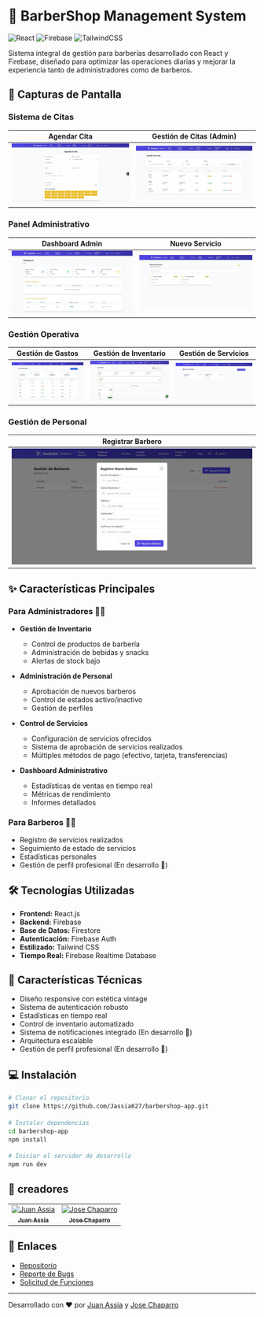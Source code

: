 # 💈 BarberShop Management System

![React](https://img.shields.io/badge/React-20232A?style=for-the-badge&logo=react&logoColor=61DAFB)
![Firebase](https://img.shields.io/badge/Firebase-039BE5?style=for-the-badge&logo=Firebase&logoColor=white)
![TailwindCSS](https://img.shields.io/badge/tailwindcss-%2338B2AC.svg?style=for-the-badge&logo=tailwind-css&logoColor=white)

Sistema integral de gestión para barberías desarrollado con React y Firebase, diseñado para optimizar las operaciones diarias y mejorar la experiencia tanto de administradores como de barberos.

## 📸 Capturas de Pantalla

### Sistema de Citas
| Agendar Cita | Gestión de Citas (Admin) |
|--------------|-------------------------|
| ![Agendar Cita](src/assets/images/screenshots/Agendar%20cita.jpeg) | ![Gestión de Citas](src/assets/images/screenshots/Gestion%20de%20citas%20admin.jpeg) |

### Panel Administrativo
| Dashboard Admin | Nuevo Servicio |
|----------------|----------------|
| ![Dashboard](src/assets/images/screenshots/Dashboard%20admin.jpeg) | ![Nuevo Servicio](src/assets/images/screenshots/Nuevo%20servicio%20admin.jpeg) |

### Gestión Operativa
| Gestión de Gastos | Gestión de Inventario | Gestión de Servicios |
|-------------------|----------------------|---------------------|
| ![Gastos](src/assets/images/screenshots/Gestion%20de%20gastos%20admin.jpeg) | ![Inventario](src/assets/images/screenshots/Gestion%20de%20inventario%20admin.jpeg) | ![Servicios](src/assets/images/screenshots/Gestion%20de%20servicios%20admin.jpeg) |

### Gestión de Personal
| Registrar Barbero |
|-------------------|
| ![Registro Barbero](src/assets/images/screenshots/Registrar%20barbero%20admin.jpeg) |

## ✨ Características Principales

### Para Administradores 👨‍💼
- **Gestión de Inventario**
  - Control de productos de barbería
  - Administración de bebidas y snacks
  - Alertas de stock bajo
  
- **Administración de Personal**
  - Aprobación de nuevos barberos
  - Control de estados activo/inactivo
  - Gestión de perfiles

- **Control de Servicios**
  - Configuración de servicios ofrecidos
  - Sistema de aprobación de servicios realizados
  - Múltiples métodos de pago (efectivo, tarjeta, transferencias)

- **Dashboard Administrativo**
  - Estadísticas de ventas en tiempo real
  - Métricas de rendimiento
  - Informes detallados

### Para Barberos 💇‍♂️
- Registro de servicios realizados
- Seguimiento de estado de servicios
- Estadísticas personales
- Gestión de perfil profesional (En desarrollo 🚧)

## 🛠️ Tecnologías Utilizadas

- **Frontend:** React.js
- **Backend:** Firebase
- **Base de Datos:** Firestore
- **Autenticación:** Firebase Auth
- **Estilizado:** Tailwind CSS
- **Tiempo Real:** Firebase Realtime Database

## 🚀 Características Técnicas

- Diseño responsive con estética vintage
- Sistema de autenticación robusto
- Estadísticas en tiempo real
- Control de inventario automatizado
- Sistema de notificaciones integrado (En desarrollo 🚧)
- Arquitectura escalable
- Gestión de perfil profesional (En desarrollo 🚧)

## 💻 Instalación

```bash
# Clonar el repositorio
git clone https://github.com/Jassia627/barbershop-app.git

# Instalar dependencias
cd barbershop-app
npm install

# Iniciar el servidor de desarrollo
npm run dev
```

## 🤝 creadores

<table>
  <tr>
    <td align="center">
      <a href="https://github.com/Jassia627">
        <img src="https://github.com/Jassia627.png" width="100px;" alt="Juan Assia"/>
        <br />
        <sub><b>Juan Assia</b></sub>
      </a>
    </td>
    <td align="center">
      <a href="https://github.com/Josechaparro09">
        <img src="https://github.com/Josechaparro09.png" width="100px;" alt="Jose Chaparro"/>
        <br />
        <sub><b>Jose Chaparro</b></sub>
      </a>
    </td>
  </tr>
</table>



## 🔗 Enlaces

- [Repositorio](https://github.com/Jassia627/barbershop-app/)
- [Reporte de Bugs](https://github.com/Jassia627/barbershop-app/issues)
- [Solicitud de Funciones](https://github.com/Jassia627/barbershop-app/issues)

---
Desarrollado con ❤️ por [Juan Assia](https://github.com/Jassia627) y [Jose Chaparro](https://github.com/Josechaparro09)
